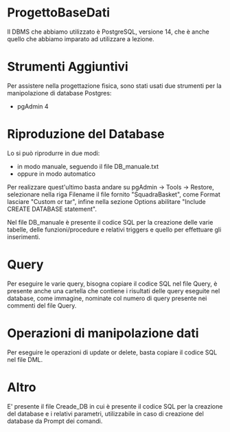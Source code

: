 # ProgettoBaseDati

Il DBMS che abbiamo utilizzato è PostgreSQL, versione 14, che è anche quello che abbiamo imparato ad utilizzare a lezione.

# Strumenti Aggiuntivi

Per assistere nella progettazione fisica, sono stati usati due strumenti per la manipolazione di database Postgres:

  - pgAdmin 4

# Riproduzione del Database

Lo si può riprodurre in due modi: 
  - in modo manuale, seguendo il file DB_manuale.txt
  - oppure in modo automatico

Per realizzare quest'ultimo basta andare su pgAdmin -> Tools -> Restore, selezionare nella riga Filename il file fornito "SquadraBasket", come Format lasciare "Custom or tar", infine nella sezione Options abilitare "Include CREATE DATABASE statement".

Nel file DB_manuale è presente il codice SQL per la creazione delle varie tabelle, delle funzioni/procedure e relativi triggers e quello per effettuare gli inserimenti.

# Query

Per eseguire le varie query, bisogna copiare il codice SQL nel file Query, è presente anche una cartella che contiene i risultati delle query eseguite nel database, come immagine, nominate col numero di query presente nei commenti del file Query.

# Operazioni di manipolazione dati

Per eseguire le operazioni di update or delete, basta copiare il codice SQL nel file DML.

# Altro

E' presente il file Creade_DB in cui è presente il codice SQL per la creazione del database e i relativi parametri, utilizzabile in caso di creazione del database da Prompt dei comandi.
